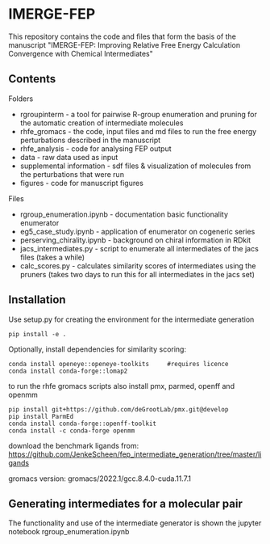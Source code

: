 # IMERGE-FEP
This repository contains the code and files that form the basis of the manuscript "IMERGE-FEP: Improving Relative Free Energy Calculation Convergence with Chemical Intermediates"

## Contents
Folders

* rgroupinterm - a tool for pairwise R-group enumeration and pruning for the automatic creation of intermediate molecules
* rhfe_gromacs - the code, input files and md files to run the free energy perturbations described in the manuscript
* rhfe_analysis - code for analysing FEP output
* data - raw data used as input
* supplemental information - sdf files & visualization of molecules from the perturbations that were run
* figures - code for manuscript figures

Files

* rgroup_enumeration.ipynb - documentation basic functionality enumerator
* eg5_case_study.ipynb - application of enumerator on cogeneric series
* perserving_chirality.ipynb - background on chiral information in RDkit
* jacs_intermediates.py - script to enumerate all intermediates of the jacs files (takes a while)
* calc_scores.py - calculates similarity scores of intermediates using the pruners (takes two days to run this for all intermediates in the jacs set)

## Installation
Use setup.py for creating the environment for the intermediate generation

    pip install -e .

Optionally, install dependencies for similarity scoring:

    conda install openeye::openeye-toolkits     #requires licence
    conda install conda-forge::lomap2

to run the rhfe gromacs scripts also install pmx, parmed, openff and openmm

    pip install git+https://github.com/deGrootLab/pmx.git@develop
    pip install ParmEd
    conda install conda-forge::openff-toolkit
    conda install -c conda-forge openmm

download the benchmark ligands from: https://github.com/JenkeScheen/fep_intermediate_generation/tree/master/ligands

gromacs version: gromacs/2022.1/gcc.8.4.0-cuda.11.7.1

## Generating intermediates for a molecular pair
The functionality and use of the intermediate generator is shown the jupyter notebook rgroup_enumeration.ipynb